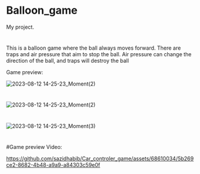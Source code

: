 # Balloon_game
 My project.
 #
This is a balloon game where the ball always moves forward. There are traps and air pressure that aim to stop the ball. Air pressure can change the direction of the ball, and traps will destroy the ball

Game preview:
 
![2023-08-12 14-25-23_Moment(2)](https://github.com/sazidhabib/Car_controler_game/assets/68610034/0ddca688-6804-491a-a346-ead17240c4d5)
#
![2023-08-12 14-25-23_Moment(2)](https://github.com/sazidhabib/Car_controler_game/assets/68610034/22e56576-00c0-484f-bfe1-ba93471facda)
#
![2023-08-12 14-25-23_Moment(3)](https://github.com/sazidhabib/Car_controler_game/assets/68610034/955baa26-3f7c-421f-b6e8-4a7215b227d6)
#

#Game preview Video: 

https://github.com/sazidhabib/Car_controler_game/assets/68610034/5b269ce2-8682-4b48-a9a9-a84303c59e0f
